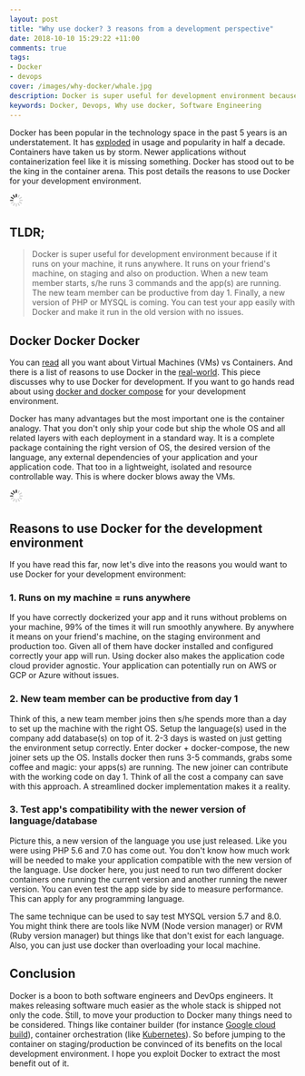 ```yaml
---
layout: post
title: "Why use docker? 3 reasons from a development perspective"
date: 2018-10-10 15:29:22 +11:00
comments: true
tags:
- Docker
- devops
cover: /images/why-docker/whale.jpg
description: Docker is super useful for development environment because if it runs on your machine, it runs anywhere. It makes on-boarding new team members a lot easier.
keywords: Docker, Devops, Why use docker, Software Engineering
---
```


Docker has been popular in the technology space in the past 5 years is an understatement. It has [exploded](https://trends.google.com/trends/explore?date=2013-09-08%202018-10-08&q=%2Fm%2F0wkcjgj) in usage and popularity in half a decade. Containers have taken us by storm. Newer applications without containerization feel like it is missing something. Docker has stood out to be the king in the container arena. This post details the reasons to use Docker for your development environment.

<img class="center" src="/images/generic/loading.gif" data-echo="/images/why-docker/whale.jpg" title="Why use docker? 3 reasons from a development perspective" alt="Why use docker? 3 reasons from a development perspective">

<!-- more -->

## TLDR;

> Docker is super useful for development environment because if it runs on your machine, it runs anywhere. It runs on your friend's machine, on staging and also on production. When a new team member starts, s/he runs 3 commands and the app(s) are running. The new team member can be productive from day 1. Finally, a new version of PHP or MYSQL is coming. You can test your app easily with Docker and make it run in the old version with no issues.

## Docker Docker Docker

You can [read](https://runnable.com/docker/why-use-docker) all you want about Virtual Machines (VMs) vs Containers. And there is a list of reasons to use Docker in the [real-world](https://www.airpair.com/docker/posts/8-proven-real-world-ways-to-use-docker). This piece discusses why to use Docker for development. If you want to go hands read about using [docker and docker compose](https://geshan.com.np/blog/2017/05/how-to-use-docker-compose-with-virtual-hosts-and-services-like-db-for-dev-environment/) for your development environment.

Docker has many advantages but the most important one is the container analogy. That you don't only ship your code but ship the whole OS and all related layers with each deployment in a standard way. It is a complete package containing the right version of OS, the desired version of the language, any external dependencies of your application and your application code. That too in a lightweight, isolated and resource controllable way. This is where docker blows away the VMs.

<img class="center" src="/images/generic/loading.gif" data-echo="/images/why-docker/ship.jpg" title="Why use docker? 3 reasons from a development perspective" alt="Why use docker? 3 reasons from a development perspective">

## Reasons to use Docker for the development environment

If you have read this far, now let's dive into the reasons you would want to use Docker for your development environment:

### 1. Runs on my machine = runs anywhere

If you have correctly dockerized your app and it runs without problems on your machine, 99% of the times it will run smoothly anywhere. By anywhere it means on your friend's machine, on the staging environment and production too. Given all of them have docker installed and configured correctly your app will run. Using docker also makes the application code cloud provider agnostic. Your application can potentially run on AWS or GCP or Azure without issues.

### 2. New team member can be productive from day 1

Think of this, a new team member joins then s/he spends more than a day to set up the machine with the right OS. Setup the language(s) used in the company add database(s) on top of it. 2-3 days is wasted on just getting the environment setup correctly. Enter docker + docker-compose, the new joiner sets up the OS. Installs docker then runs 3-5 commands, grabs some coffee and magic: your apps(s) are running. The new joiner can contribute with the working code on day 1. Think of all the cost a company can save with this approach. A streamlined docker implementation makes it a reality.

### 3. Test app's compatibility with the newer version of language/database

Picture this, a new version of the language you use just released. Like you were using PHP 5.6 and 7.0 has come out. You don't know how much work will be needed to make your application compatible with the new version of the language. Use docker here, you just need to run two different docker containers one running the current version and another running the newer version. You can even test the app side by side to measure performance. This can apply for any programming language.

The same technique can be used to say test MYSQL version 5.7 and 8.0. You might think there are tools like NVM (Node version manager) or RVM (Ruby version manager) but things like that don't exist for each language. Also, you can just use docker than overloading your local machine.

## Conclusion

Docker is a boon to both software engineers and DevOps engineers. It makes releasing software much easier as the whole stack is shipped not only the code. Still, to move your production to Docker many things need to be considered. Things like container builder (for instance [Google cloud build](https://cloud.google.com/cloud-build/docs/)), container orchestration (like [Kubernetes](https://kubernetes.io/)). So before jumping to the container on staging/production be convinced of its benefits on the local development environment. I hope you exploit Docker to extract the most benefit out of it.
